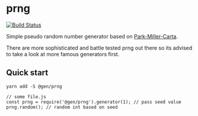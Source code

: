 # prng

[![Build Status](https://travis-ci.org/zenoplex/prng.svg?branch=master)](https://travis-ci.org/zenoplex/prng)

Simple pseudo random number generator based on [Park-Miller-Carta](http://www.firstpr.com.au/dsp/rand31/).

There are more sophisticated and battle tested prng out there so its advised to take a look at more famous generators first.

## Quick start

```
yarn add -S @gen/prng
```

```
// some file.js
const prng = require('@gen/prng').generator(1); // pass seed value
prng.random(); // random int based on seed 
```

